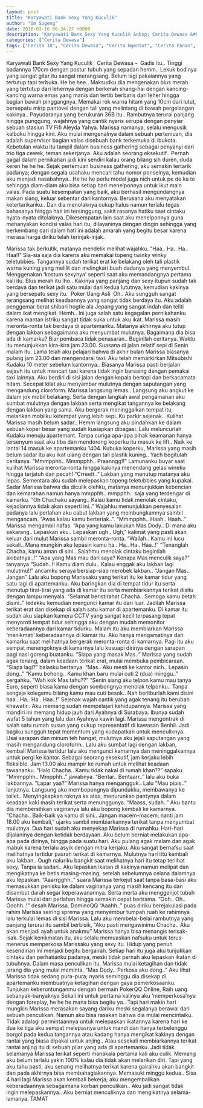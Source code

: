 ```yaml
---
layout: post
title: "Karyawati Bank Sexy Yang Kuculik"
author: "Om Sugeng"
date: 2018-03-16 06:34:27 +0000
description: "Karyawati Bank Sexy Yang Kuculik &nbsp; Cerita Dewasa &#8211;\u00a0 Gadis itu.. Tinggi badannya 170cm dengan postur tubuh yang sepadan hemm.. Lekuk bodinya yang sangat gitar itu sangat merangsang. Belum l..."
categories: ["Cerita Dewasa"]
tags: ["Cerita 18", "Cerita Dewasa", "Cerita Ngentot", "Cerita Panas", "Cerita Pemerkosaan"]
---
```



Karyawati Bank Sexy Yang Kuculik
&nbsp;
Cerita Dewasa &#8211;  Gadis itu.. Tinggi badannya 170cm dengan postur tubuh yang sepadan hemm.. Lekuk bodinya yang sangat gitar itu sangat merangsang. Belum lagi pakaiannya yang tertutup tapi terbuka. He he hee.. Maksudku dia mengenakan blus merah yang tertutup dari lehernya dengan berkerah shang-hai dengan kancing-kancing warna emas yang manis dan tertib berbaris dari leher hingga bagian bawah pinggangnya. Memakai rok warna hitam yang 10cm dari lutut, bersepatu mirip pantovel dengan tali yang melintang di bawah pergelangan kakinya.. Payudaranya yang berukuran 36B itu.. Rambutnya terurai panjang hingga punggung, wajahnya yang cantik nyaris serupa dengan penyiar sebuah stasiun TV Fifi Aleyda Yahya.
Marissa namanya, selalu mengusik kalbuku hingga kini. Aku mulai mengenalnya dalam sebuah pertemuan, dia adalah supervisor bagian valas disebuah bank terkemuka di ibukota. Kebetulan waktu itu tampil dalam business gathering sebagai penyanyi dari trio tiga cewek, teman sekerjanya.
Aku adalah seorang eksekutif.. Pernah gagal dalam pernikahan jadi kini sendiri kalau orang bilang sih duren, duda keren he he he. Sejak pertemuan business gathering, aku semakin tertarik padanya; dengan segala usahaku mencari tahu nomor ponselnya, kemudian aku menjadi nasabahnya.. He he he perlu modal juga nich untuk pe de ka te sehingga diam-diam aku bisa setiap hari menelponnya untuk ikut main valas. Pada suatu kesempatan yang baik, aku berhasil mengundangnya makan siang, keluar sebentar dari kantornya. Berusaha aku menyatakan ketertarikanku.. Dan dia menolaknya cukup halus namun terlalu tegas bahasanya hingga hati ini tersinggung, sakit rasanya hatiku saat cintaku nyata-nyata ditolaknya.
Dikesempatan lain saat aku menelponnya guna menanyakan kondisi valas hari itu, dilayaninya dengan dingin sehingga yang berkembang dari dalam hati ini adalah amarah yang begitu besar karena merasa harga diriku telah terinjak-injak.

Marissa tak berkutik, matanya mendelik melihat wajahku.
&#8220;Haa.. Ha.. Ha.. Haa!!&#8221;
Sia-sia saja dia karena aku memakai topeng twinky winky teletubbies. Tangannya sudah terikat erat ke belakang oleh tali plastik warna kuning yang melilit dan melingkari buah dadanya yang menyembul. Menggenakan &#8216;kostum sexynya&#8217; seperti saat aku memandangnya pertama kali itu. Blus merah itu lho.. Kakinya yang panjang dan sexy itupun sudah tak berdaya dan terikat jadi satu mulai dari kedua lututnya, kemudian kakinya yang bersepatu sexy itu.  Poker Uang Asli  Oh.. Aku sungguh sangat terangsang melihat keadaannya yang sangat tidak berdaya itu. Aku adalah penggemar berat shibari hogtie ala Jepang yang sangat indah dan teliti dalam ikat mengikat. Hemh.. Ini juga salah satu kegagalan pernikahanku karena mantan istriku sangat tidak suka untuk aku ikat. Marissa masih meronta-ronta tak berdaya di apartemanku. Matanya akhirnya aku tutup dengan lakban sebagaimana aku menyumbat mulutnya. Bagaimana dia bisa ada di kamarku? Biar pembaca tidak penasaran.. Beginilah ceritanya.
Waktu itu menunjukkan kira-kira jam 23.00. Suasana di jalan relatif sepi di Senin malam itu. Lama telah aku pelajari bahwa di akhir bulan Marissa biasanya pulang jam 23.00 dan mengendarai taxi. Aku telah memarkirkan Mitsubishi Kudaku 10 meter sebelum kantornya.. Biasanya Marissa pasti berjalan sejauh itu untuk mencari taxi karena tidak ingin bersaing dengan pemakai taxi lainnya. Aku berdiri di sisi jalan dengan kepala bertopi dan berkacamata hitam. Secepat kilat aku menyambar mulutnya dengan saputangan yang mengandung cloroform. Marissa langsung lemas.. Langsung aku angkut ke dalam jok mobil belakang. Serta dengan langkah awal pengamanan aku sumbat mulutnya dengan lakban serta mengikat tangannya ke belakang dengan lakban yang sama.
Aku bergerak meninggalkan tempat itu, melarikan mobilku ketempat yang lebih sepi. Ku parkir sejenak.. Kulihat Marissa masih belum sadar.. Hemm langsung aku pindahkan ke dalam sebuah koper besar yang sudah kusiapkan dibagasi. Lalu meluncurlah Kudaku menuju apartemant. Tanpa curiga apa-apa pihak keamanan hanya tersenyum saat aku tiba dan mendorong koperku itu masuk ke lift.. Naik ke lantai 14 masuk ke apartemanku 1404. Kubuka koperku, Marissa yang masih belum sadar itu aku ikat ulang dengan tali plastik kuning.. Yach begitulah ceritanya.
&#8220;Mmmpphh.. Mmmpphh.. Praanngg!!&#8221;
Lamunanku buyar saat kulihat Marissa meronta-ronta hingga kakinya menendang gelas wineku hingga terjatuh dan pecah!
&#8220;Crreett..&#8221;
Lakban yang menutup matanya aku lepas. Sementara aku sudah melepaskan topeng teletubbies yang kupakai. Sadar Marissa bahwa dia diculik olehku, matanya menunjukkan kebencian dan kemarahan namun hanya mmpphh.. mmpphh.. saja yang terdengar di kamarku.
&#8220;Oh Chachaku sayang.. Kalau kamu tidak menolak cintaku, kejadiannya tidak akan seperti ini..&#8221;
Wajahku menunjukkan penyesalan padanya lalu perlahan aku cabut lakban yang membungkamnya sambil mengancam.
&#8220;Awas kalau kamu berteriak..&#8221;.
&#8220;Mmmpphh.. Haah.. Haah..&#8221; Marissa mengambil nafas.
&#8220;Apa yang kamu lakukan Mas Dody.. Di mana aku sekarang.. Lepaskan aku.. Lepaskan ugh.. Ugh,&#8221; kalimat yang pasti akan keluar dari mulut Marissa sambil meronta-ronta.
&#8220;Wallah.. Kamu ini lucu sekali.. Mana mungkin aku lepasin kamu ha.. Ha.. Ha.. Haa..!&#8221;
&#8220;Tenanglah Chacha, kamu aman di sini.. Salahmu menolak cintaku beginilah akibatnya..!&#8221;
&#8220;Apa yang Mas mau dari saya? Kenapa Mas menculik saya?&#8221; tanyanya
&#8220;Sudah..!! Kamu diam dulu.. Kalau enggak aku lakban lagi mulutmu!!&#8221; ancamku seraya bersiap-siap merobek lakban..
&#8220;Jangan Mas.. Jangan&#8221;
Lalu aku bopong Marissaku yang terikat itu ke kamar tidur yang satu lagi di apartemanku. Aku baringkan dia di tempat tidur itu serta menutup tirai-tirai yang ada di kamar itu serta membiarkannya terikat disitu dengan lampu menyala.
&#8220;Selamat beristirahat Chacha.. Semoga kamu betah disini..&#8221; ledekku kemudian mengunci kamar itu dari luar.
Jadilah Marissa terikat erat dan disekap di salah satu kamar di apartemanku. Di kamar itu sudah aku siapkan kamera CCTV yang sangat kecil terpasang tepat menyoroti tempat tidur sehingga aku dengan mudah memonitor keberadaannya dari kamar tidurku. Malam itu aku membiarkan Marissa &#8216;menikmati&#8217; keberadaannya di kamar itu. Aku hanya mengamatinya dari kamarku saat melihatnya bergerak meronta-ronta di kamarnya.
Pagi itu aku sempat menengoknya di kamarnya lalu kusuapi dirinya dengan sarapan pagi nasi goreng buatanku.
&#8220;Siapa yang masak Mas..&#8221; Marissa yang sudah agak tenang, dalam keadaan terikat erat, mulai membuka pembicaraan.
&#8220;Siapa lagi?&#8221; balasku bertanya.
&#8220;Mas.. Aku mesti ke kantor nich.. Lepasin dong..&#8221;
&#8220;Kamu bohong.. Kamu khan baru mulai cuti 2 (dua) minggu..&#8221; sergahku.
&#8220;Wah kok Mas tahu??&#8221;
&#8220;Senin siang aku telpon kamu mau tanya Euro, seperti biasa kamu dengan sombongnya menolak telponku.. Tanpa sengaja kolegamu bilang kamu mau cuti besok.. Nah berliburlah kami disini haa.. Ha.. Ha.. Haa..!&#8221;
Sejenak wajah cantik yang agak tenang itu berubah khawatir.. Aku memang sudah mempelajari kehidupannya. Marissa yang mandiri ini memang hidup jauh dari Ayahnya di Surabaya. Ibunya sudah wafat 5 tahun yang lalu dan Ayahnya kawin lagi. Marissa mengontrak di salah satu rumah susun yang cukup representatif di kawasan Benhil. Jadi bagiku sungguh tepat momentum yang kudapatkan untuk menculiknya. Usai sarapan dan minum teh hangat, mulutnya aku jejali saputangan yang masih mengandung cloroform.. Lalu aku sumbat lagi dengan lakban, kembali Marissa tertidur lalu aku mengunci kamarnya dan meninggalkannya untuk pergi ke kantor.
Sebagai seorang eksekutif, jam kerjaku lebih fleksible. Jam 13.00 aku mampir ke rumah untuk melihat keadaan tawananku.
&#8220;Halo Chacha.. Kamu tidak nakal di rumah khan??&#8221; sapaku.
&#8220;Mmmpphh.. Mmpphh..&#8221; jawabnya.
&#8220;Bentar.. Bentaarr..&#8221; lalu aku buka lakbannya. &#8220;Lapar yaa?&#8221;
Marissa hanya mengangguk.. Lalu &#8220;Mau pipis..&#8221; lanjutnya.
Langsung aku membopongnya dipundakku, membawanya ke toilet.. Menyingkapkan roknya ke atas, menurunkan pantynya dalam keadaan kaki masih terikat serta menunggunya.
&#8220;Maass, sudah..&#8221;
Aku bantu dia membersihkan vaginanya lalu aku bopong kembali ke kamarnya.
&#8220;Chacha.. Baik-baik ya kamu di sini.. Jangan macem-macem, nanti jam 18.00 aku kembali,&#8221; ujarku sambil membiarkannya terikat tanpa menyumbat mulutnya.
Dua hari sudah aku menyekap Marissa di rumahku. Hari-hari dijalaninya dengan ketidak berdayaan. Aku belum berniat melakukan apa-apa pada dirinya, hingga pada suatu hari. Aku pulang agak malam dan agak mabuk karena terlalu asyik dengan mitra kerjaku. Aku sangat bernafsu saat melihatnya tertidur pasrah terikat di kamarnya. Mulutnya hari ittu kembali aku lakban.. Ough naluriku bangkit saat melihatnya hari itu tetap terlihat sexy. Tanpa ia sadari.. Aku lepaskan ikatan di kakinya namun melipat dan mengikatnya ke betis masing-masing, setelah sebelumnya celana dalamnya aku lepaskan.
&#8220;Aaarrgghh..&#8221; suara Marissa terkejut saat tanpa basa-basi aku memasukkan penisku ke dalam vaginanya yang masih kencang itu dan disambut darah segar keperawanannya. Serta merta aku menggenjot tubuh Marissa mulai dari perlahan hingga semakin cepat berirama.
&#8220;Ooh.. Oh.. Ooohh..!&#8221; desah Marissa. DominoQQ
&#8220;Aaahh..&#8221; puas diriku berejakulasi pada rahim Marissa seiring sprema yang menyembur tumpah ruah ke rahimnya lalu terkulai lemas di sisi Marissa.
Lalu aku membelai-belai rambutnya yang panjang terurai itu sambil berbisik,
&#8220;Aku pasti mengawinimu Chacha.. Aku akan menjadi ayah untuk anakmu&#8221;
Marissa hanya bisa menangis terisak-isak.
Sejak kenikmatan itu, aku selalu memuaskan nafsuku untuk terus-menerus memperkosa Marissaku yang sexy itu. Hidup yang penuh kesendirian ini menjadi begitu bergairah. Setiap hari itu juga aku tunjukkan cintaku dan perhatianku padanya, meski tidak pernah aku lepaskan ikatan di tubuhnya. Dalam masa penculikan itu, Marissa mulai ketagihan dan tidak jarang dia yang mulai meminta.
&#8220;Mas Dody.. Perkosa aku dong..&#8221; Aku lihat Marissa tidak sedang pura-pura; nyaris seminggu dia disekap di apartemanku membuatnya ketagihan dengan gaya pemerkosaanku.
Tunjukan keberuntunganmu dengan bermain PokerQQ Online, Raih uang sebanyak-banyaknya
Sekali ini untuk pertama kalinya aku &#8216;memperkosa&#8217;nya dengan foreplay, he he he mana bisa begitu ya.. Tapi hari makin hari mungkin Marissa merasakan sayang dariku meski segalanya berawal dari sebuah penculikan. Namun aku bisa rasakan bahwa dia mulai mencintaiku. Tidak adalagi permintaannya untuk melepaskan ikatannya karena hari ke dua ke tiga aku sempat melepasnya untuk mandi dan hanya terbelenggu borgol pada kedua tangannya atau kadang hanya mengikat kakinya dengan rantai yang biasa dipakai untuk anjing.. Atau sesekali membiarkannya terikat rantai anjing itu di sebuah pilar yang ada di apartemanku. Jadi tidak selamanya Marissa terikat seperti manakala pertama kali aku culik. Memang aku belum terlalu yakin 100% kalau dia tidak akan melarikan diri. Tapi yang aku tahu pasti, aku senang melihatnya terikat karena gairahku akan bangkit dan pada akhirnya bisa membahagiakannya.
Memasuki minggu kedua.. Sisa 4 hari lagi Marissa akan kembali bekerja; aku mengembalikan keberadaannya sebagaimana korban penculikan.. Aku jadi sangat tidak ingin melepaskannya.. Aku berniat menculiknya dan mengikatnya selama-lamanya.
TAMAT
